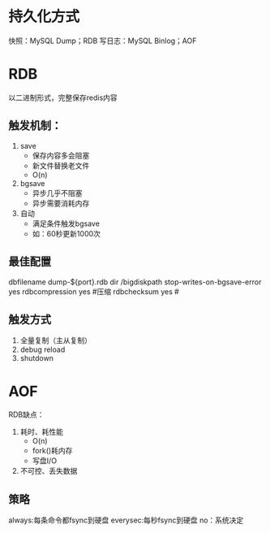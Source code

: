 # 持久化方式
快照：MySQL Dump；RDB
写日志：MySQL Binlog；AOF

# RDB
以二进制形式，完整保存redis内容

## 触发机制：
1. save
	- 保存内容多会阻塞
	- 新文件替换老文件
	- O(n)
2. bgsave
	- 异步几乎不阻塞
	- 异步需要消耗内存
3. 自动
	- 满足条件触发bgsave
	- 如：60秒更新1000次

## 最佳配置
dbfilename dump-${port}.rdb
dir /bigdiskpath
stop-writes-on-bgsave-error yes
rdbcompression yes #压缩
rdbchecksum yes #

## 触发方式
1. 全量复制（主从复制）
2. debug reload
3. shutdown

# AOF
RDB缺点：
1. 耗时、耗性能
	- O(n)
	- fork()耗内存
	- 写盘I/O
2. 不可控、丢失数据

## 策略
always:每条命令都fsync到硬盘
everysec:每秒fsync到硬盘
no：系统决定

